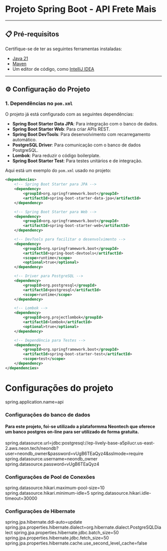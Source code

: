 # Projeto Spring Boot - API Frete Mais

---

## 📋 Pré-requisitos

Certifique-se de ter as seguintes ferramentas instaladas:

- [Java 21](https://www.oracle.com/java/technologies/javase/jdk21-archive-downloads.html)
- [Maven](https://maven.apache.org/download.cgi)
- Um editor de código, como [IntelliJ IDEA](https://www.jetbrains.com/idea/) 

---

## ⚙️ Configuração do Projeto

### 1. Dependências no `pom.xml`

O projeto já está configurado com as seguintes dependências:

- **Spring Boot Starter Data JPA**: Para integração com o banco de dados.
- **Spring Boot Starter Web**: Para criar APIs REST.
- **Spring Boot DevTools**: Para desenvolvimento com recarregamento automático.
- **PostgreSQL Driver**: Para comunicação com o banco de dados PostgreSQL.
- **Lombok**: Para reduzir o código boilerplate.
- **Spring Boot Starter Test**: Para testes unitários e de integração.

Aqui está um exemplo do `pom.xml` usado no projeto:

```xml
<dependencies>
    <!-- Spring Boot Starter para JPA -->
    <dependency>
        <groupId>org.springframework.boot</groupId>
        <artifactId>spring-boot-starter-data-jpa</artifactId>
    </dependency>

    <!-- Spring Boot Starter para Web -->
    <dependency>
        <groupId>org.springframework.boot</groupId>
        <artifactId>spring-boot-starter-web</artifactId>
    </dependency>

    <!-- DevTools para facilitar o desenvolvimento -->
    <dependency>
        <groupId>org.springframework.boot</groupId>
        <artifactId>spring-boot-devtools</artifactId>
        <scope>runtime</scope>
        <optional>true</optional>
    </dependency>

    <!-- Driver para PostgreSQL -->
    <dependency>
        <groupId>org.postgresql</groupId>
        <artifactId>postgresql</artifactId>
        <scope>runtime</scope>
    </dependency>

    <!-- Lombok -->
    <dependency>
        <groupId>org.projectlombok</groupId>
        <artifactId>lombok</artifactId>
        <optional>true</optional>
    </dependency>

    <!-- Dependência para Testes -->
    <dependency>
        <groupId>org.springframework.boot</groupId>
        <artifactId>spring-boot-starter-test</artifactId>
        <scope>test</scope>
    </dependency>
</dependencies>
```


# Configurações do projeto
spring.application.name=api

### Configurações do banco de dados

#### Para este projeto, foi-se utilizado a plataformma Neontech que oferece um banco postgres on-line para ser utilizado de forma gratuita.
spring.datasource.url=jdbc:postgresql://ep-lively-base-a5pilucr.us-east-2.aws.neon.tech/neondb?user=neondb_owner&password=vUgB6TEaQyz4&sslmode=require
spring.datasource.username=neondb_owner
spring.datasource.password=vUgB6TEaQyz4

### Configurações de Pool de Conexões
spring.datasource.hikari.maximum-pool-size=10
spring.datasource.hikari.minimum-idle=5
spring.datasource.hikari.idle-timeout=30000

### Configurações de Hibernate
spring.jpa.hibernate.ddl-auto=update
spring.jpa.properties.hibernate.dialect=org.hibernate.dialect.PostgreSQLDialect
spring.jpa.properties.hibernate.jdbc.batch_size=50
spring.jpa.properties.hibernate.jdbc.fetch_size=50
spring.jpa.properties.hibernate.cache.use_second_level_cache=false



